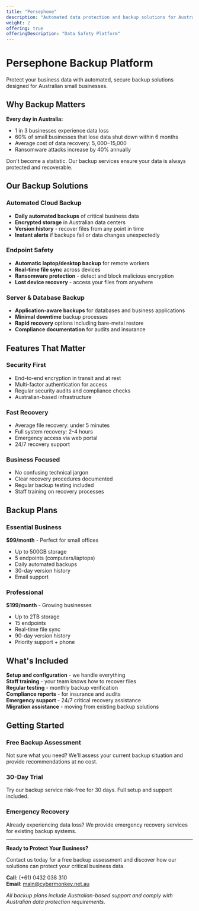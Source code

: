 ```yaml
---
title: "Persephone"
description: "Automated data protection and backup solutions for Australian businesses"
weight: 2
offering: true
offeringDescription: "Data Safety Platform"
---
```


# Persephone Backup Platform

Protect your business data with automated, secure backup solutions designed for Australian small businesses.

## **Why Backup Matters**

**Every day in Australia:**
- 1 in 3 businesses experience data loss
- 60% of small businesses that lose data shut down within 6 months
- Average cost of data recovery: $5,000-$15,000
- Ransomware attacks increase by 40% annually

Don't become a statistic. Our backup services ensure your data is always protected and recoverable.

## **Our Backup Solutions**

### **Automated Cloud Backup**
- **Daily automated backups** of critical business data
- **Encrypted storage** in Australian data centers
- **Version history** - recover files from any point in time
- **Instant alerts** if backups fail or data changes unexpectedly

### **Endpoint Safety**
- **Automatic laptop/desktop backup** for remote workers
- **Real-time file sync** across devices
- **Ransomware protection** - detect and block malicious encryption
- **Lost device recovery** - access your files from anywhere

### **Server & Database Backup**
- **Application-aware backups** for databases and business applications
- **Minimal downtime** backup processes
- **Rapid recovery** options including bare-metal restore
- **Compliance documentation** for audits and insurance

## **Features That Matter**

### Security First
- End-to-end encryption in transit and at rest
- Multi-factor authentication for access
- Regular security audits and compliance checks
- Australian-based infrastructure

### Fast Recovery
- Average file recovery: under 5 minutes
- Full system recovery: 2-4 hours
- Emergency access via web portal
- 24/7 recovery support

### Business Focused
- No confusing technical jargon
- Clear recovery procedures documented
- Regular backup testing included
- Staff training on recovery processes

## Backup Plans

### **Essential Business**
**$99/month** - Perfect for small offices
- Up to 500GB storage
- 5 endpoints (computers/laptops)
- Daily automated backups
- 30-day version history
- Email support

### **Professional**
**$199/month** - Growing businesses
- Up to 2TB storage
- 15 endpoints
- Real-time file sync
- 90-day version history
- Priority support + phone

## **What's Included**

 **Setup and configuration** - we handle everything  
 **Staff training** - your team knows how to recover files  
 **Regular testing** - monthly backup verification  
 **Compliance reports** - for insurance and audits  
 **Emergency support** - 24/7 critical recovery assistance  
 **Migration assistance** - moving from existing backup solutions  

## **Getting Started**

### **Free Backup Assessment**
Not sure what you need? We'll assess your current backup situation and provide recommendations at no cost.

### **30-Day Trial**
Try our backup service risk-free for 30 days. Full setup and support included.

### **Emergency Recovery**
Already experiencing data loss? We provide emergency recovery services for existing backup systems.

---

**Ready to Protect Your Business?**

Contact us today for a free backup assessment and discover how our solutions can protect your critical business data.

**Call**: (+61) 0432 038 310  
**Email**: [main@cybermonkey.net.au](mailto:main@cybermonkey.net.au)

*All backup plans include Australian-based support and comply with Australian data protection requirements.*